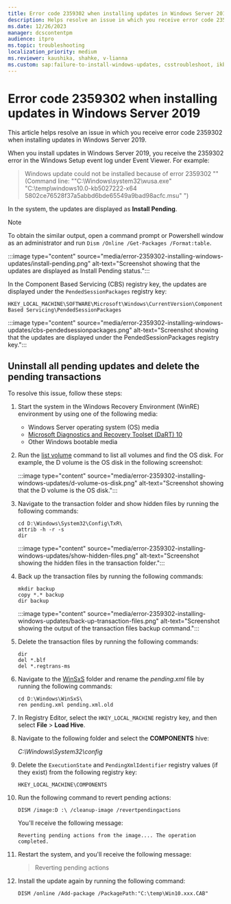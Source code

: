 ```yaml
---
title: Error code 2359302 when installing updates in Windows Server 2019
description: Helps resolve an issue in which you receive error code 2359302 when installing updates in Windows Server 2019.
ms.date: 12/26/2023
manager: dcscontentpm
audience: itpro
ms.topic: troubleshooting
localization_priority: medium
ms.reviewer: kaushika, shahke, v-lianna
ms.custom: sap:failure-to-install-windows-updates, csstroubleshoot, ikb2lmc
---
```

# Error code 2359302 when installing updates in Windows Server 2019

This article helps resolve an issue in which you receive error code 2359302 when installing updates in Windows Server 2019.

When you install updates in Windows Server 2019, you receive the 2359302 error in the Windows Setup event log under Event Viewer. For example:

> Windows update could not be installed because of error 2359302 "" (Command line: ""C:\Windows\system32\wusa.exe" "C:\temp\windows10.0-kb5027222-x64 5802ce76528f37a5abbd6bde65549a9bad98acfc.msu" ")

In the system, the updates are displayed as **Install Pending**.

> [!NOTE]
> To obtain the similar output, open a command prompt or Powershell window as an administrator and run `Dism /Online /Get-Packages /Format:table`. 

:::image type="content" source="media/error-2359302-installing-windows-updates/install-pending.png" alt-text="Screenshot showing that the updates are displayed as Install Pending status.":::

In the Component Based Servicing (CBS) registry key, the updates are displayed under the `PendedSessionPackages` registry key:

`HKEY_LOCAL_MACHINE\SOFTWARE\Microsoft\Windows\CurrentVersion\Component Based Servicing\PendedSessionPackages`

:::image type="content" source="media/error-2359302-installing-windows-updates/cbs-pendedsessionpackages.png" alt-text="Screenshot showing that the updates are displayed under the PendedSessionPackages registry key.":::

## Uninstall all pending updates and delete the pending transactions

To resolve this issue, follow these steps:

1. Start the system in the Windows Recovery Environment (WinRE) environment by using one of the following media:

	- Windows Server operating system (OS) media
	- [Microsoft Diagnostics and Recovery Toolset (DaRT) 10](/microsoft-desktop-optimization-pack/dart-v10/)
	- Other Windows bootable media

2. Run the [list volume](/windows-server/administration/windows-commands/list-volume) command to list all volumes and find the OS disk. For example, the D volume is the OS disk in the following screenshot:

	:::image type="content" source="media/error-2359302-installing-windows-updates/d-volume-os-disk.png" alt-text="Screenshot showing that the D volume is the OS disk.":::
	
3. Navigate to the transaction folder and show hidden files by running the following commands:

	```console
	cd D:\Windows\System32\Config\TxR\
	attrib -h -r -s
	dir
	```

	:::image type="content" source="media/error-2359302-installing-windows-updates/show-hidden-files.png" alt-text="Screenshot showing the hidden files in the transaction folder.":::
 
4. Back up the transaction files by running the following commands:

	```console
	mkdir backup
	copy *.* backup
	dir backup
	```
	
	:::image type="content" source="media/error-2359302-installing-windows-updates/back-up-transaction-files.png" alt-text="Screenshot showing the output of the transaction files backup command.":::
 
5. Delete the transaction files by running the following commands:

	```
	dir
	del *.blf
	del *.regtrans-ms
	```

6. Navigate to the [WinSxS](/windows-hardware/manufacture/desktop/clean-up-the-winsxs-folder) folder and rename the *pending.xml* file by running the following commands:

	```console
	cd D:\Windows\WinSxS\
	ren pending.xml pending.xml.old
	```

7. In Registry Editor, select the `HKEY_LOCAL_MACHINE` registry key, and then select **File** > **Load Hive**.
8. Navigate to the following folder and select the **COMPONENTS** hive:

	*C:\\Windows\\System32\\config*

9. Delete the `ExecutionState` and `PendingXmlIdentifier` registry values (if they exist) from the following registry key:

	`HKEY_LOCAL_MACHINE\COMPONENTS`

10.	Run the following command to revert pending actions:

	```console
	DISM /image:D :\ /cleanup-image /revertpendingactions
	```

	You'll receive the following message:

	```output
	Reverting pending actions from the image.... The operation completed.
	```

11.	Restart the system, and you'll receive the following message:

	> Reverting pending actions

12. Install the update again by running the following command:

	```console
	DISM /online /Add-package /PackagePath:"C:\temp\Win10.xxx.CAB"
	```

